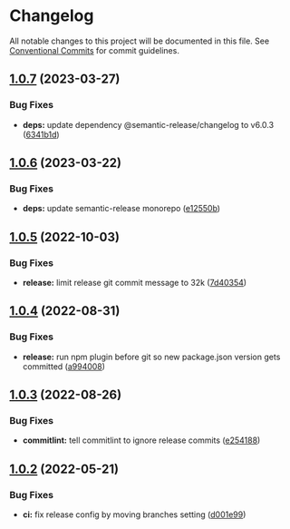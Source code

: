 # Changelog

All notable changes to this project will be documented in this file. See
[Conventional Commits](https://conventionalcommits.org) for commit guidelines.

## [1.0.7](https://github.com/LLK/scratch-semantic-release-config/compare/v1.0.6...v1.0.7) (2023-03-27)


### Bug Fixes

* **deps:** update dependency @semantic-release/changelog to v6.0.3 ([6341b1d](https://github.com/LLK/scratch-semantic-release-config/commit/6341b1d79b6322d5f699dc7283c6de67fb392ce2))

## [1.0.6](https://github.com/LLK/scratch-semantic-release-config/compare/v1.0.5...v1.0.6) (2023-03-22)


### Bug Fixes

* **deps:** update semantic-release monorepo ([e12550b](https://github.com/LLK/scratch-semantic-release-config/commit/e12550b057b0cc0e896a4ebc20995270fbf6e507))

## [1.0.5](https://github.com/LLK/scratch-semantic-release-config/compare/v1.0.4...v1.0.5) (2022-10-03)


### Bug Fixes

* **release:** limit release git commit message to 32k ([7d40354](https://github.com/LLK/scratch-semantic-release-config/commit/7d4035411704dc7d7b1f239584869c886c003079))

## [1.0.4](https://github.com/LLK/scratch-semantic-release-config/compare/v1.0.3...v1.0.4) (2022-08-31)


### Bug Fixes

* **release:** run npm plugin before git so new package.json version gets committed ([a994008](https://github.com/LLK/scratch-semantic-release-config/commit/a99400805bb9e62e2a8ee7ad10d77d3fc6a7088f))

## [1.0.3](https://github.com/LLK/scratch-semantic-release-config/compare/v1.0.2...v1.0.3) (2022-08-26)


### Bug Fixes

* **commitlint:** tell commitlint to ignore release commits ([e254188](https://github.com/LLK/scratch-semantic-release-config/commit/e254188550bdd1e0d89defebfcd6ddf1902e5928))

## [1.0.2](https://github.com/LLK/scratch-semantic-release-config/compare/v1.0.1...v1.0.2) (2022-05-21)


### Bug Fixes

* **ci:** fix release config by moving branches setting ([d001e99](https://github.com/LLK/scratch-semantic-release-config/commit/d001e991917c827bfe829707d2d35e8e60ba3c36))
